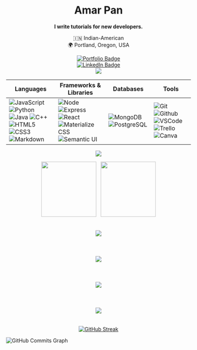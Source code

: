 
<!-- ![](https://img.shields.io/badge/-M-333?style=flat&logo=m) -->
<div align="center">
 
 <div align="center">
 
 # Amar Pan
 
 </div>
 
 **I write tutorials for new developers.**
 
 :india: Indian-American
 <br>
 🌍 Portland, Oregon, USA
 
<!--  __'Professor Pan'__    -->
 
<!--  <img src="https://img.shields.io/badge/Linux_Mint-87CF3E?style=for-the-badge&logo=linux-mint&logoColor=white"><br> -->
 
  
 
<!--  <a href="https://www.github.com/amarpan/" target="_blank">
      <img src="https://img.shields.io/badge/-github.com/amarpan-orange?style=flat&logo=GitHub&logoColor=white">
 </a>  -->
 



<div id="socialbuttons" align="center">

  [![Portfolio Badge](https://img.shields.io/badge/-profpan396.github.io-magenta?style=flat&logo=)](https://profpan396.github.io)
  <br>
  [![LinkedIn Badge](https://img.shields.io/badge/-@profpan396-blue?style=flat&logo=Linkedin&logoColor=black)](https://www.linkedin.com/in/profpan396/)
  <br>
  ![](https://visitor-badge.laobi.icu/badge?page_id=profpan396.profpan396)
  <br>
 
</div>
 
 
 
 | Languages  | Frameworks & Libraries  | Databases| Tools |
| -------- | --------- | -- | -- |
| ![JavaScript](https://img.shields.io/badge/-JavaScript-05122A?style=flat&logo=javascript) ![Python](https://img.shields.io/badge/-Python-05122A?style=flat&logo=python) ![Java](https://img.shields.io/badge/-Java-05122A?style=flat&logo=buymeacoffee) ![C++](https://img.shields.io/badge/-C++-05122A?style=flat&logo=cplusplus) <br>![HTML5](https://img.shields.io/badge/-HTML5-05122A?style=flat&logo=html5) ![CSS3](https://img.shields.io/badge/-CSS-05122A?style=flat&logo=css3) ![Markdown](https://img.shields.io/badge/-Markdown-05122A?style=flat&logo=markdown) | ![Node](https://img.shields.io/badge/-Node.js-05122A?style=flat&logo=node.js) ![Express](https://img.shields.io/badge/-Express-05122A?style=flat&logo=express) ![React](https://img.shields.io/badge/-React-05122A?style=flat&logo=react)<br> ![Materialize CSS](https://img.shields.io/badge/-Materialize-05122A?style=flat&logo=materialdesign) ![Semantic UI](https://img.shields.io/badge/-Semantic%20UI-05122A?style=flat&logo=semanticuireact) | ![MongoDB](https://img.shields.io/badge/-MongoDB-05122A?style=flat&logo=mongodb) ![PostgreSQL](https://img.shields.io/badge/-PostgreSQL-05122A?style=flat&logo=postgresql) |![Git](https://img.shields.io/badge/-Git-05122A?style=flat&logo=git) ![Github](https://img.shields.io/badge/-GitHub-05122A?style=flat&logo=github) ![VSCode](https://img.shields.io/badge/-VS_Code-05122A?style=flat&logo=visualstudio) ![Trello](https://img.shields.io/badge/-Trello-05122A?style=flat&logo=trello)<br>![Canva](https://img.shields.io/badge/-Canva-05122A?style=flat&logo=canva)

 

 
 
  
<!-- 📝Technical Writer | Front-End Web Developer | Linux Enthusiast :technologist: <br> 

**General Assembly Coding Bootcamp '21**

**A.S. Computer Science '21 🌟 M.Ed. Curriculum Design '15 🌟 B.A. English '13**

-->


<!-- 👯 I’m looking to collaborate on ... -->
<!-- 🤔 I’m looking for help with ... -->
<!-- [![Anurag's GitHub stats](https://github-readme-stats.vercel.app/api?username=amarpan)](https://github.com/anuraghazra/github-readme-stats) -->
<!-- Technical Writing Tools: -->
<!-- 
![Git](https://img.shields.io/badge/-Git-333?style=flat&logo=git)
![Github](https://img.shields.io/badge/-Github-333?style=flat&logo=github)
![VSCode](https://img.shields.io/badge/-VS_Code-333?style=flat&logo=visualstudio) -->



<!-- ![](https://img.shields.io/badge/-Materialize_CSS-333?style=flat&logo=materialdesign)
![Markdown](https://img.shields.io/badge/-Markdown-333?style=flat&logo=markdown) -->


![](https://img.shields.io/badge/Linux_Mint-87CF3E?style=for-the-badge&logo=linux-mint&logoColor=white)
<!-- ![](https://img.shields.io/badge/Markdown-1bddfe?style=for-the-badge&logo=markdown&logoColor=white) -->



 
 <!-- ![CSS3](https://img.shields.io/badge/-CSS-333?style=flat&logo=css3) -->
<!-- Others: --> 

<!-- ![](https://img.shields.io/badge/-Zoom-333?style=flat&logo=zoom)
![](https://img.shields.io/badge/-Slack-333?style=flat&logo=slack)
![](https://img.shields.io/badge/-Discord-333?style=flat&logo=discord)
![](https://img.shields.io/badge/-Trello-333?style=flat&logo=trello)
 ![](https://img.shields.io/badge/-Heroku-333?style=flat&logo=heroku)
![](https://img.shields.io/badge/-Replit-333?style=flat&logo=replit)
  ![](https://img.shields.io/badge/-Windows-333?style=flat&logo=windows)
    ![](https://img.shields.io/badge/-Canva-333?style=flat&logo=canva) -->
<!--![](https://visitor-badge.glitch.me/badge?page_id=sdkdeepa.sdk.deepa) -->
<!-- [![Top Langs](https://github-readme-stats.vercel.app/api/top-langs/?username=amarpan&layout=compact)](https://github.com/amarpan/)       -->  
<!-- ![](https://visitor-badge.glitch.me/badge?page_id=amarpan.amarpan) -->
<!-- ![](https://github-readme-streak-stats.herokuapp.com/?user=amarpan) -->
  </div>
  
  <p align="center">
  <img height="150em" src="https://github-readme-stats.vercel.app/api?username=profpan396&title_color=FFFF00&icon_color=FFFF00&text_color=00BFFF&bg_color=191970&border_color=whitec&show_icons=true"/> &nbsp;
  <img height="150em" src="https://github-readme-stats-eight-theta.vercel.app/api/top-langs/?username=profpan396&layout=compact&title_color=FFFF00&icon_color=FFFF00&text_color=00BFFF&bg_color=191970&show_icons=true"/>
  
  <div align="center">
  
   <a href="https://github.com/profpan396/how-to-install-and-configure-zshell"><img align="center" style="margin:20px" src="https://github-readme-stats.vercel.app/api/pin/?username=profpan396&repo=how-to-install-and-configure-zshell&theme=vue-dark" /></a> 
</p>

 <a href="https://github.com/profpan396/how-to-create-a-github-profile"><img align="center" style="margin:20px" src="https://github-readme-stats.vercel.app/api/pin/?username=profpan396&repo=how-to-create-a-github-profile&theme=vue-dark" /></a>
 
 </a> <a href="https://github.com/profpan396/how-to-use-the-vim-text-editor"><img align="center" style="margin:20px" src="https://github-readme-stats.vercel.app/api/pin/?username=profpan396&repo=how-to-use-the-vim-text-editor&theme=vue-dark" /></a> 
  
  <a href="https://github.com/profpan396/how-to-write-a-coding-bootcamp-README"><img align="center" style="margin:20px" src="https://github-readme-stats.vercel.app/api/pin/?username=profpan396&repo=how-to-write-a-coding-bootcamp-README&theme=vue-dark" />
  
[![GitHub Streak](https://github-readme-streak-stats.herokuapp.com/?user=profpan396&theme=vue-dark)](https://git.io/streak-stats)

</div>


<img src="https://activity-graph.herokuapp.com/graph?username=profpan396&bg_color=1c1917&color=ffffff&line=0891b2&point=ffffff&area_color=1c1917&area=true&hide_border=true&custom_title=GitHub%20Commits%20Graph" alt="GitHub Commits Graph" />
 

  
  


